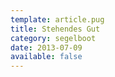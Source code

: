 ```yaml
---
template: article.pug
title: Stehendes Gut
category: segelboot
date: 2013-07-09
available: false
---
```

